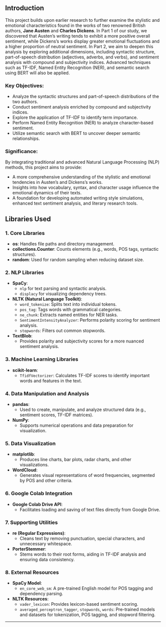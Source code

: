 ## Introduction

This project builds upon earlier research to further examine the stylistic and emotional characteristics found in the works of two renowned British authors, **Jane Austen** and **Charles Dickens**. In Part 1 of our study, we discovered that Austen’s writing tends to exhibit a more positive overall sentiment, while Dickens’s works display greater emotional fluctuations and a higher proportion of neutral sentiment. In Part 2, we aim to deepen this analysis by exploring additional dimensions, including syntactic structure, part-of-speech distribution (adjectives, adverbs, and verbs), and sentiment analysis with compound and subjectivity indices. Advanced techniques such as TF-IDF, Named Entity Recognition (NER), and semantic search using BERT will also be applied.

### **Key Objectives:**
- Analyze the syntactic structures and part-of-speech distributions of the two authors.
- Conduct sentiment analysis enriched by compound and subjectivity indices.
- Explore the application of TF-IDF to identify term importance.
- Perform Named Entity Recognition (NER) to analyze character-based sentiment.
- Utilize semantic search with BERT to uncover deeper semantic relationships.

### **Significance:**
By integrating traditional and advanced Natural Language Processing (NLP) methods, this project aims to provide:
- A more comprehensive understanding of the stylistic and emotional tendencies in Austen’s and Dickens’s works.
- Insights into how vocabulary, syntax, and character usage influence the emotional dynamics of their texts.
- A foundation for developing automated writing style simulations, enhanced text sentiment analysis, and literary research tools.

## Libraries Used

### 1. Core Libraries
- **os**: Handles file paths and directory management.
- **collections.Counter**: Counts elements (e.g., words, POS tags, syntactic structures).
- **random**: Used for random sampling when reducing dataset size.

### 2. NLP Libraries
- **SpaCy**:
  - `nlp` for text parsing and syntactic analysis.
  - `displacy` for visualizing dependency trees.
- **NLTK (Natural Language Toolkit)**:
  - `word_tokenize`: Splits text into individual tokens.
  - `pos_tag`: Tags words with grammatical categories.
  - `ne_chunk`: Extracts named entities for NER tasks.
  - `SentimentIntensityAnalyzer`: Performs polarity scoring for sentiment analysis.
  - `stopwords`: Filters out common stopwords.
- **TextBlob**:
  - Provides polarity and subjectivity scores for a more nuanced sentiment analysis.

### 3. Machine Learning Libraries
- **scikit-learn**:
  - `TfidfVectorizer`: Calculates TF-IDF scores to identify important words and features in the text.

### 4. Data Manipulation and Analysis
- **pandas**:
  - Used to create, manipulate, and analyze structured data (e.g., sentiment scores, TF-IDF matrices).
- **NumPy**:
  - Supports numerical operations and data preparation for visualization.

### 5. Data Visualization
- **matplotlib**:
  - Produces line charts, bar plots, radar charts, and other visualizations.
- **WordCloud**:
  - Generates visual representations of word frequencies, segmented by POS and other criteria.

### 6. Google Colab Integration
- **Google Colab Drive API**:
  - Facilitates loading and saving of text files directly from Google Drive.

### 7. Supporting Utilities
- **re (Regular Expressions)**:
  - Cleans text by removing punctuation, special characters, and unnecessary whitespace.
- **PorterStemmer**:
  - Stems words to their root forms, aiding in TF-IDF analysis and ensuring data consistency.

### 8. External Resources
- **SpaCy Model**:
  - `en_core_web_sm`: A pre-trained English model for POS tagging and dependency parsing.
- **NLTK Resources**:
  - `vader_lexicon`: Provides lexicon-based sentiment scoring.
  - `averaged_perceptron_tagger`, `stopwords`, `words`: Pre-trained models and datasets for tokenization, POS tagging, and stopword filtering.

---
